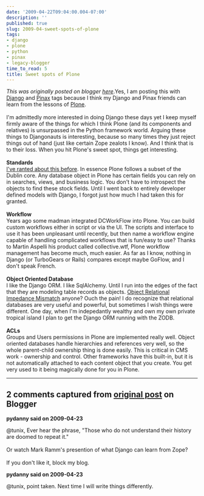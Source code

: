 ```yaml
---
date: '2009-04-22T09:04:00.004-07:00'
description: ''
published: true
slug: 2009-04-sweet-spots-of-plone
tags:
- django
- plone
- python
- pinax
- legacy-blogger
time_to_read: 5
title: Sweet spots of Plone
---
```


*This was originally posted on blogger [here](https://pydanny.blogspot.com/2009/04/sweet-spots-of-plone.html)*.Yes, I am posting this with <a href="http://djangoproject.com/">Django</a> and <a href="http://pinaxproject.com/">Pinax</a> tags because I think my Django and Pinax friends can learn from the lessons of <a href="http://plone.org/">Plone</a>.<br /><br />I'm admittedly more interested in doing Django these days yet I keep myself firmly aware of the things for which I think Plone (and its components and relatives) is unsurpassed in the Python framework world. Arguing these things to Djangonauts is interesting, because so many times they just reject things out of hand (just like certain Zope zealots I know). And I think that is to their loss. When you hit Plone's sweet spot, things get interesting.<br /><br /><span style="font-weight: bold;">Standards</span><br /><a href="http://pydanny.blogspot.com/2009/02/naming-conventions-thoughts-for-pinax.html">I've ranted about this before</a>. In essence Plone follows a subset of the Dublin core. Any database object in Plone has certain fields you can rely on in searches, views, and business logic. You don't have to introspect the objects to find these stock fields. Until I went back to entirely developer defined models with Django, I forgot just how much I had taken this for granted.<br /><br /><span style="font-weight: bold;">Workflow</span><br />Years ago some madman integrated DCWorkFlow into Plone. You can build custom workflows either in script or via the UI. The scripts and interface to use it has been unpleasant until recently, but then name a workflow engine capable of handling complicated workflows that is fun/easy to use? Thanks to Martin Aspelli his product called collective.wtf, Plone workflow management has become much, much easier. As far as I know, nothing in Django (or TurboGears or Rails) compares except maybe GoFlow, and I don't speak French.<br /><br /><span style="font-weight: bold;">Object Oriented Database</span><br />I like the Django ORM. I like SqlAlchemy. Until I run into the edges of the fact that they are modeling table records as objects. <a href="http://en.wikipedia.org/wiki/Object-relational_impedance_mismatch">Object Relational Impedance Mismatch</a> anyone? Ouch the pain! I do recognize that relational databases are very useful and powerful, but sometimes I wish things were different. One day, when I'm indepedantly wealthy and own my own private tropical island I plan to get the Django ORM running with the ZODB.<br /><br /><span style="font-weight: bold;">ACLs</span><br />Groups and Users permissions in Plone are implemented really well. Object oriented databases handle hierarchies and references very well, so the whole parent-child ownership thing is done easily. This is critical in CMS work - ownership and control. Other frameworks have this built-in, but it is not automatically attached to each content object that you create. You get very used to it being magically done for you in Plone.

---

## 2 comments captured from [original post](https://pydanny.blogspot.com/2009/04/sweet-spots-of-plone.html) on Blogger

**pydanny said on 2009-04-23**

@tunix, Ever hear the phrase, "Those who do not understand their history are doomed to repeat it."<br /><br />Or watch Mark Ramm's presention of what Django can learn from Zope?<br /><br />If you don't like it, block my blog.

**pydanny said on 2009-04-23**

@tunix, point taken. Next time I will write things differently.

